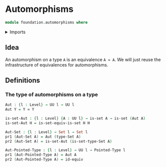 # Automorphisms

```agda
module foundation.automorphisms where
```

<details><summary>Imports</summary>

```agda
open import foundation.dependent-pair-types
open import foundation.universe-levels

open import foundation-core.equivalences
open import foundation.sets

open import structured-types.pointed-types
```

</details>

## Idea

An automorphism on a type `A` is an equivalence `A ≃ A`. We will just reuse the
infrastructure of equivalences for automorphisms.

## Definitions

### The type of automorphisms on a type

```agda
Aut : {l : Level} → UU l → UU l
Aut Y = Y ≃ Y

is-set-Aut : {l : Level} {A : UU l} → is-set A → is-set (Aut A)
is-set-Aut H = is-set-equiv-is-set H H

Aut-Set : {l : Level} → Set l → Set l
pr1 (Aut-Set A) = Aut (type-Set A)
pr2 (Aut-Set A) = is-set-Aut (is-set-type-Set A)

Aut-Pointed-Type : {l : Level} → UU l → Pointed-Type l
pr1 (Aut-Pointed-Type A) = Aut A
pr2 (Aut-Pointed-Type A) = id-equiv
```
